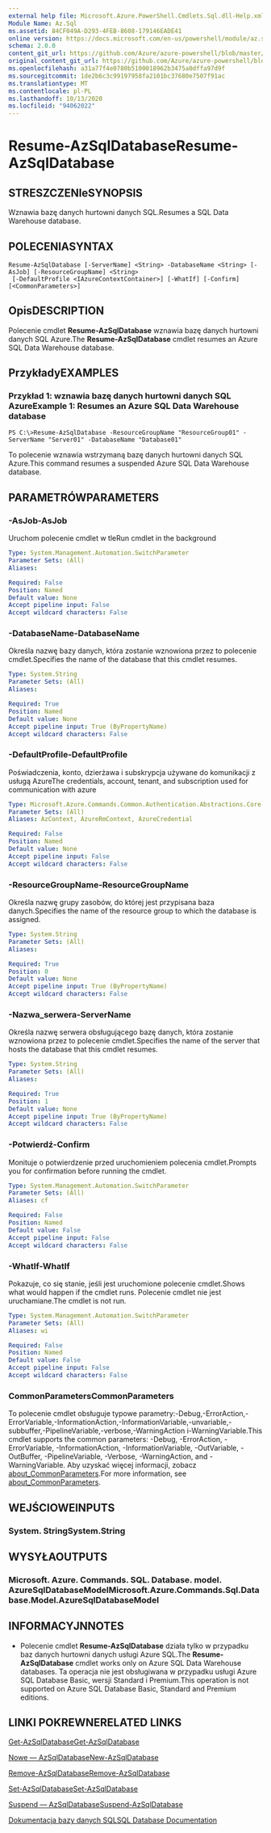 ```yaml
---
external help file: Microsoft.Azure.PowerShell.Cmdlets.Sql.dll-Help.xml
Module Name: Az.Sql
ms.assetid: 84CF049A-D293-4FEB-8608-179146EADE41
online version: https://docs.microsoft.com/en-us/powershell/module/az.sql/resume-azsqldatabase
schema: 2.0.0
content_git_url: https://github.com/Azure/azure-powershell/blob/master/src/Sql/Sql/help/Resume-AzSqlDatabase.md
original_content_git_url: https://github.com/Azure/azure-powershell/blob/master/src/Sql/Sql/help/Resume-AzSqlDatabase.md
ms.openlocfilehash: a31a77f4e0780b5100018962b3475a0dffa97d9f
ms.sourcegitcommit: 1de2b6c3c99197958fa2101bc37680e7507f91ac
ms.translationtype: MT
ms.contentlocale: pl-PL
ms.lasthandoff: 10/13/2020
ms.locfileid: "94062022"
---
```

# <span data-ttu-id="15557-101">Resume-AzSqlDatabase</span><span class="sxs-lookup"><span data-stu-id="15557-101">Resume-AzSqlDatabase</span></span>

## <span data-ttu-id="15557-102">STRESZCZENIe</span><span class="sxs-lookup"><span data-stu-id="15557-102">SYNOPSIS</span></span>
<span data-ttu-id="15557-103">Wznawia bazę danych hurtowni danych SQL.</span><span class="sxs-lookup"><span data-stu-id="15557-103">Resumes a SQL Data Warehouse database.</span></span>

## <span data-ttu-id="15557-104">POLECENIA</span><span class="sxs-lookup"><span data-stu-id="15557-104">SYNTAX</span></span>

```
Resume-AzSqlDatabase [-ServerName] <String> -DatabaseName <String> [-AsJob] [-ResourceGroupName] <String>
 [-DefaultProfile <IAzureContextContainer>] [-WhatIf] [-Confirm] [<CommonParameters>]
```

## <span data-ttu-id="15557-105">Opis</span><span class="sxs-lookup"><span data-stu-id="15557-105">DESCRIPTION</span></span>
<span data-ttu-id="15557-106">Polecenie cmdlet **Resume-AzSqlDatabase** wznawia bazę danych hurtowni danych SQL Azure.</span><span class="sxs-lookup"><span data-stu-id="15557-106">The **Resume-AzSqlDatabase** cmdlet resumes an Azure SQL Data Warehouse database.</span></span>

## <span data-ttu-id="15557-107">Przykłady</span><span class="sxs-lookup"><span data-stu-id="15557-107">EXAMPLES</span></span>

### <span data-ttu-id="15557-108">Przykład 1: wznawia bazę danych hurtowni danych SQL Azure</span><span class="sxs-lookup"><span data-stu-id="15557-108">Example 1: Resumes an Azure SQL Data Warehouse database</span></span>
```
PS C:\>Resume-AzSqlDatabase -ResourceGroupName "ResourceGroup01" -ServerName "Server01" -DatabaseName "Database01"
```

<span data-ttu-id="15557-109">To polecenie wznawia wstrzymaną bazę danych hurtowni danych SQL Azure.</span><span class="sxs-lookup"><span data-stu-id="15557-109">This command resumes a suspended Azure SQL Data Warehouse database.</span></span>

## <span data-ttu-id="15557-110">PARAMETRÓW</span><span class="sxs-lookup"><span data-stu-id="15557-110">PARAMETERS</span></span>

### <span data-ttu-id="15557-111">-AsJob</span><span class="sxs-lookup"><span data-stu-id="15557-111">-AsJob</span></span>
<span data-ttu-id="15557-112">Uruchom polecenie cmdlet w tle</span><span class="sxs-lookup"><span data-stu-id="15557-112">Run cmdlet in the background</span></span>

```yaml
Type: System.Management.Automation.SwitchParameter
Parameter Sets: (All)
Aliases:

Required: False
Position: Named
Default value: None
Accept pipeline input: False
Accept wildcard characters: False
```

### <span data-ttu-id="15557-113">-DatabaseName</span><span class="sxs-lookup"><span data-stu-id="15557-113">-DatabaseName</span></span>
<span data-ttu-id="15557-114">Określa nazwę bazy danych, która zostanie wznowiona przez to polecenie cmdlet.</span><span class="sxs-lookup"><span data-stu-id="15557-114">Specifies the name of the database that this cmdlet resumes.</span></span>

```yaml
Type: System.String
Parameter Sets: (All)
Aliases:

Required: True
Position: Named
Default value: None
Accept pipeline input: True (ByPropertyName)
Accept wildcard characters: False
```

### <span data-ttu-id="15557-115">-DefaultProfile</span><span class="sxs-lookup"><span data-stu-id="15557-115">-DefaultProfile</span></span>
<span data-ttu-id="15557-116">Poświadczenia, konto, dzierżawa i subskrypcja używane do komunikacji z usługą Azure</span><span class="sxs-lookup"><span data-stu-id="15557-116">The credentials, account, tenant, and subscription used for communication with azure</span></span>

```yaml
Type: Microsoft.Azure.Commands.Common.Authentication.Abstractions.Core.IAzureContextContainer
Parameter Sets: (All)
Aliases: AzContext, AzureRmContext, AzureCredential

Required: False
Position: Named
Default value: None
Accept pipeline input: False
Accept wildcard characters: False
```

### <span data-ttu-id="15557-117">-ResourceGroupName</span><span class="sxs-lookup"><span data-stu-id="15557-117">-ResourceGroupName</span></span>
<span data-ttu-id="15557-118">Określa nazwę grupy zasobów, do której jest przypisana baza danych.</span><span class="sxs-lookup"><span data-stu-id="15557-118">Specifies the name of the resource group to which the database is assigned.</span></span>

```yaml
Type: System.String
Parameter Sets: (All)
Aliases:

Required: True
Position: 0
Default value: None
Accept pipeline input: True (ByPropertyName)
Accept wildcard characters: False
```

### <span data-ttu-id="15557-119">-Nazwa_serwera</span><span class="sxs-lookup"><span data-stu-id="15557-119">-ServerName</span></span>
<span data-ttu-id="15557-120">Określa nazwę serwera obsługującego bazę danych, która zostanie wznowiona przez to polecenie cmdlet.</span><span class="sxs-lookup"><span data-stu-id="15557-120">Specifies the name of the server that hosts the database that this cmdlet resumes.</span></span>

```yaml
Type: System.String
Parameter Sets: (All)
Aliases:

Required: True
Position: 1
Default value: None
Accept pipeline input: True (ByPropertyName)
Accept wildcard characters: False
```

### <span data-ttu-id="15557-121">-Potwierdź</span><span class="sxs-lookup"><span data-stu-id="15557-121">-Confirm</span></span>
<span data-ttu-id="15557-122">Monituje o potwierdzenie przed uruchomieniem polecenia cmdlet.</span><span class="sxs-lookup"><span data-stu-id="15557-122">Prompts you for confirmation before running the cmdlet.</span></span>

```yaml
Type: System.Management.Automation.SwitchParameter
Parameter Sets: (All)
Aliases: cf

Required: False
Position: Named
Default value: False
Accept pipeline input: False
Accept wildcard characters: False
```

### <span data-ttu-id="15557-123">-WhatIf</span><span class="sxs-lookup"><span data-stu-id="15557-123">-WhatIf</span></span>
<span data-ttu-id="15557-124">Pokazuje, co się stanie, jeśli jest uruchomione polecenie cmdlet.</span><span class="sxs-lookup"><span data-stu-id="15557-124">Shows what would happen if the cmdlet runs.</span></span>
<span data-ttu-id="15557-125">Polecenie cmdlet nie jest uruchamiane.</span><span class="sxs-lookup"><span data-stu-id="15557-125">The cmdlet is not run.</span></span>

```yaml
Type: System.Management.Automation.SwitchParameter
Parameter Sets: (All)
Aliases: wi

Required: False
Position: Named
Default value: False
Accept pipeline input: False
Accept wildcard characters: False
```

### <span data-ttu-id="15557-126">CommonParameters</span><span class="sxs-lookup"><span data-stu-id="15557-126">CommonParameters</span></span>
<span data-ttu-id="15557-127">To polecenie cmdlet obsługuje typowe parametry:-Debug,-ErrorAction,-ErrorVariable,-InformationAction,-InformationVariable,-unvariable,-subbuffer,-PipelineVariable,-verbose,-WarningAction i-WarningVariable.</span><span class="sxs-lookup"><span data-stu-id="15557-127">This cmdlet supports the common parameters: -Debug, -ErrorAction, -ErrorVariable, -InformationAction, -InformationVariable, -OutVariable, -OutBuffer, -PipelineVariable, -Verbose, -WarningAction, and -WarningVariable.</span></span> <span data-ttu-id="15557-128">Aby uzyskać więcej informacji, zobacz [about_CommonParameters](http://go.microsoft.com/fwlink/?LinkID=113216).</span><span class="sxs-lookup"><span data-stu-id="15557-128">For more information, see [about_CommonParameters](http://go.microsoft.com/fwlink/?LinkID=113216).</span></span>

## <span data-ttu-id="15557-129">WEJŚCIOWE</span><span class="sxs-lookup"><span data-stu-id="15557-129">INPUTS</span></span>

### <span data-ttu-id="15557-130">System. String</span><span class="sxs-lookup"><span data-stu-id="15557-130">System.String</span></span>

## <span data-ttu-id="15557-131">WYSYŁA</span><span class="sxs-lookup"><span data-stu-id="15557-131">OUTPUTS</span></span>

### <span data-ttu-id="15557-132">Microsoft. Azure. Commands. SQL. Database. model. AzureSqlDatabaseModel</span><span class="sxs-lookup"><span data-stu-id="15557-132">Microsoft.Azure.Commands.Sql.Database.Model.AzureSqlDatabaseModel</span></span>

## <span data-ttu-id="15557-133">INFORMACYJN</span><span class="sxs-lookup"><span data-stu-id="15557-133">NOTES</span></span>
* <span data-ttu-id="15557-134">Polecenie cmdlet **Resume-AzSqlDatabase** działa tylko w przypadku baz danych hurtowni danych usługi Azure SQL.</span><span class="sxs-lookup"><span data-stu-id="15557-134">The **Resume-AzSqlDatabase** cmdlet works only on Azure SQL Data Warehouse databases.</span></span> <span data-ttu-id="15557-135">Ta operacja nie jest obsługiwana w przypadku usługi Azure SQL Database Basic, wersji Standard i Premium.</span><span class="sxs-lookup"><span data-stu-id="15557-135">This operation is not supported on Azure SQL Database Basic, Standard and Premium editions.</span></span>

## <span data-ttu-id="15557-136">LINKI POKREWNE</span><span class="sxs-lookup"><span data-stu-id="15557-136">RELATED LINKS</span></span>

[<span data-ttu-id="15557-137">Get-AzSqlDatabase</span><span class="sxs-lookup"><span data-stu-id="15557-137">Get-AzSqlDatabase</span></span>](./Get-AzSqlDatabase.md)

[<span data-ttu-id="15557-138">Nowe — AzSqlDatabase</span><span class="sxs-lookup"><span data-stu-id="15557-138">New-AzSqlDatabase</span></span>](./New-AzSqlDatabase.md)

[<span data-ttu-id="15557-139">Remove-AzSqlDatabase</span><span class="sxs-lookup"><span data-stu-id="15557-139">Remove-AzSqlDatabase</span></span>](./Remove-AzSqlDatabase.md)

[<span data-ttu-id="15557-140">Set-AzSqlDatabase</span><span class="sxs-lookup"><span data-stu-id="15557-140">Set-AzSqlDatabase</span></span>](./Set-AzSqlDatabase.md)

[<span data-ttu-id="15557-141">Suspend — AzSqlDatabase</span><span class="sxs-lookup"><span data-stu-id="15557-141">Suspend-AzSqlDatabase</span></span>](./Suspend-AzSqlDatabase.md)

[<span data-ttu-id="15557-142">Dokumentacja bazy danych SQL</span><span class="sxs-lookup"><span data-stu-id="15557-142">SQL Database Documentation</span></span>](https://docs.microsoft.com/azure/sql-database/)


